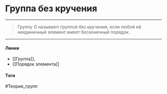 # Группа без кручения
***
>Группу $G$ называют группой *без кручения*, если любой её неединичный элемент имеет бесконечный порядок.
***
#### Линки 
- [[Группа]], 
- [[Порядок элемента]]
#### Тэги 
 #Теория_групп 